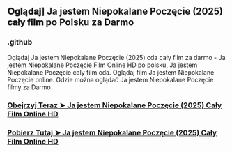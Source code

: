 ## 𝐎𝐠𝐥ą𝐝𝐚𝐣] Ja jestem Niepokalane Poczęcie (2025) 𝐜𝐚ł𝐲 𝐟𝐢𝐥𝐦 po Polsku za Darmo

### .github

Oglądaj Ja jestem Niepokalane Poczęcie (2025) cda cały film za darmo - Ja jestem Niepokalane Poczęcie Film Online HD po polsku, Ja jestem Niepokalane Poczęcie caly film cda. Oglądaj film Ja jestem Niepokalane Poczęcie online. Gdzie można oglądać Ja jestem Niepokalane Poczęcie filmy za Darmo

### [Obejrzyj Teraz ➤ Ja jestem Niepokalane Poczęcie (2025) Cały Film Online HD](https://watching4khdmovies.blogspot.com/2025/04/ja-jestem.html)

### [Pobierz Tutaj ➤ Ja jestem Niepokalane Poczęcie (2025) Cały Film Online HD](https://watching4khdmovies.blogspot.com/2025/04/ja-jestem.html)


